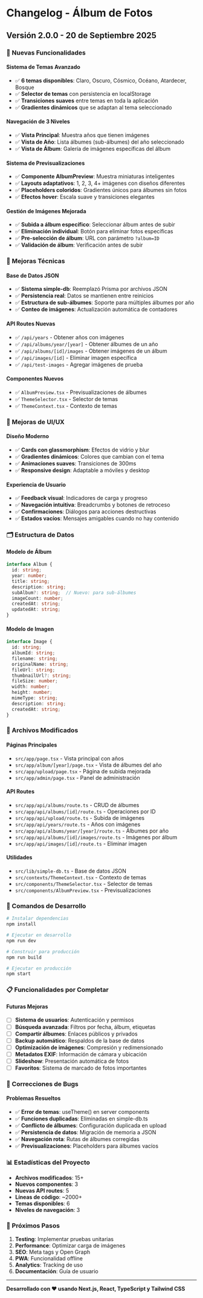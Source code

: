 # Changelog - Álbum de Fotos

## Versión 2.0.0 - 20 de Septiembre 2025

### 🎉 Nuevas Funcionalidades

#### **Sistema de Temas Avanzado**
- ✅ **6 temas disponibles**: Claro, Oscuro, Cósmico, Océano, Atardecer, Bosque
- ✅ **Selector de temas** con persistencia en localStorage
- ✅ **Transiciones suaves** entre temas en toda la aplicación
- ✅ **Gradientes dinámicos** que se adaptan al tema seleccionado

#### **Navegación de 3 Niveles**
- ✅ **Vista Principal**: Muestra años que tienen imágenes
- ✅ **Vista de Año**: Lista álbumes (sub-álbumes) del año seleccionado
- ✅ **Vista de Álbum**: Galería de imágenes específicas del álbum

#### **Sistema de Previsualizaciones**
- ✅ **Componente AlbumPreview**: Muestra miniaturas inteligentes
- ✅ **Layouts adaptativos**: 1, 2, 3, 4+ imágenes con diseños diferentes
- ✅ **Placeholders coloridos**: Gradientes únicos para álbumes sin fotos
- ✅ **Efectos hover**: Escala suave y transiciones elegantes

#### **Gestión de Imágenes Mejorada**
- ✅ **Subida a álbum específico**: Seleccionar álbum antes de subir
- ✅ **Eliminación individual**: Botón para eliminar fotos específicas
- ✅ **Pre-selección de álbum**: URL con parámetro `?album=ID`
- ✅ **Validación de álbum**: Verificación antes de subir

### 🔧 Mejoras Técnicas

#### **Base de Datos JSON**
- ✅ **Sistema simple-db**: Reemplazó Prisma por archivos JSON
- ✅ **Persistencia real**: Datos se mantienen entre reinicios
- ✅ **Estructura de sub-álbumes**: Soporte para múltiples álbumes por año
- ✅ **Conteo de imágenes**: Actualización automática de contadores

#### **API Routes Nuevas**
- ✅ `/api/years` - Obtener años con imágenes
- ✅ `/api/albums/year/[year]` - Obtener álbumes de un año
- ✅ `/api/albums/[id]/images` - Obtener imágenes de un álbum
- ✅ `/api/images/[id]` - Eliminar imagen específica
- ✅ `/api/test-images` - Agregar imágenes de prueba

#### **Componentes Nuevos**
- ✅ `AlbumPreview.tsx` - Previsualizaciones de álbumes
- ✅ `ThemeSelector.tsx` - Selector de temas
- ✅ `ThemeContext.tsx` - Contexto de temas

### 🎨 Mejoras de UI/UX

#### **Diseño Moderno**
- ✅ **Cards con glassmorphism**: Efectos de vidrio y blur
- ✅ **Gradientes dinámicos**: Colores que cambian con el tema
- ✅ **Animaciones suaves**: Transiciones de 300ms
- ✅ **Responsive design**: Adaptable a móviles y desktop

#### **Experiencia de Usuario**
- ✅ **Feedback visual**: Indicadores de carga y progreso
- ✅ **Navegación intuitiva**: Breadcrumbs y botones de retroceso
- ✅ **Confirmaciones**: Diálogos para acciones destructivas
- ✅ **Estados vacíos**: Mensajes amigables cuando no hay contenido

### 🗂️ Estructura de Datos

#### **Modelo de Álbum**
```typescript
interface Album {
  id: string;
  year: number;
  title: string;
  description: string;
  subAlbum?: string;  // Nuevo: para sub-álbumes
  imageCount: number;
  createdAt: string;
  updatedAt: string;
}
```

#### **Modelo de Imagen**
```typescript
interface Image {
  id: string;
  albumId: string;
  filename: string;
  originalName: string;
  fileUrl: string;
  thumbnailUrl?: string;
  fileSize: number;
  width: number;
  height: number;
  mimeType: string;
  description: string;
  createdAt: string;
}
```

### 📁 Archivos Modificados

#### **Páginas Principales**
- `src/app/page.tsx` - Vista principal con años
- `src/app/album/[year]/page.tsx` - Vista de álbumes del año
- `src/app/upload/page.tsx` - Página de subida mejorada
- `src/app/admin/page.tsx` - Panel de administración

#### **API Routes**
- `src/app/api/albums/route.ts` - CRUD de álbumes
- `src/app/api/albums/[id]/route.ts` - Operaciones por ID
- `src/app/api/upload/route.ts` - Subida de imágenes
- `src/app/api/years/route.ts` - Años con imágenes
- `src/app/api/albums/year/[year]/route.ts` - Álbumes por año
- `src/app/api/albums/[id]/images/route.ts` - Imágenes por álbum
- `src/app/api/images/[id]/route.ts` - Eliminar imagen

#### **Utilidades**
- `src/lib/simple-db.ts` - Base de datos JSON
- `src/contexts/ThemeContext.tsx` - Contexto de temas
- `src/components/ThemeSelector.tsx` - Selector de temas
- `src/components/AlbumPreview.tsx` - Previsualizaciones

### 🚀 Comandos de Desarrollo

```bash
# Instalar dependencias
npm install

# Ejecutar en desarrollo
npm run dev

# Construir para producción
npm run build

# Ejecutar en producción
npm start
```

### 📋 Funcionalidades por Completar

#### **Futuras Mejoras**
- [ ] **Sistema de usuarios**: Autenticación y permisos
- [ ] **Búsqueda avanzada**: Filtros por fecha, álbum, etiquetas
- [ ] **Compartir álbumes**: Enlaces públicos y privados
- [ ] **Backup automático**: Respaldos de la base de datos
- [ ] **Optimización de imágenes**: Compresión y redimensionado
- [ ] **Metadatos EXIF**: Información de cámara y ubicación
- [ ] **Slideshow**: Presentación automática de fotos
- [ ] **Favoritos**: Sistema de marcado de fotos importantes

### 🐛 Correcciones de Bugs

#### **Problemas Resueltos**
- ✅ **Error de temas**: useTheme() en server components
- ✅ **Funciones duplicadas**: Eliminadas en simple-db.ts
- ✅ **Conflicto de álbumes**: Configuración duplicada en upload
- ✅ **Persistencia de datos**: Migración de memoria a JSON
- ✅ **Navegación rota**: Rutas de álbumes corregidas
- ✅ **Previsualizaciones**: Placeholders para álbumes vacíos

### 📊 Estadísticas del Proyecto

- **Archivos modificados**: 15+
- **Nuevos componentes**: 3
- **Nuevas API routes**: 5
- **Líneas de código**: ~2000+
- **Temas disponibles**: 6
- **Niveles de navegación**: 3

### 🎯 Próximos Pasos

1. **Testing**: Implementar pruebas unitarias
2. **Performance**: Optimizar carga de imágenes
3. **SEO**: Meta tags y Open Graph
4. **PWA**: Funcionalidad offline
5. **Analytics**: Tracking de uso
6. **Documentación**: Guía de usuario

---

**Desarrollado con ❤️ usando Next.js, React, TypeScript y Tailwind CSS**
